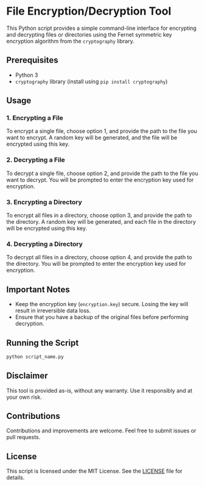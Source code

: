 # File Encryption/Decryption Tool

This Python script provides a simple command-line interface for encrypting and decrypting files or directories using the Fernet symmetric key encryption algorithm from the `cryptography` library.

## Prerequisites
- Python 3
- `cryptography` library (install using `pip install cryptography`)

## Usage

### 1. Encrypting a File
To encrypt a single file, choose option 1, and provide the path to the file you want to encrypt. A random key will be generated, and the file will be encrypted using this key.

### 2. Decrypting a File
To decrypt a single file, choose option 2, and provide the path to the file you want to decrypt. You will be prompted to enter the encryption key used for encryption.

### 3. Encrypting a Directory
To encrypt all files in a directory, choose option 3, and provide the path to the directory. A random key will be generated, and each file in the directory will be encrypted using this key.

### 4. Decrypting a Directory
To decrypt all files in a directory, choose option 4, and provide the path to the directory. You will be prompted to enter the encryption key used for encryption.

## Important Notes
- Keep the encryption key (`encryption.key`) secure. Losing the key will result in irreversible data loss.
- Ensure that you have a backup of the original files before performing decryption.

## Running the Script
```bash
python script_name.py
```

## Disclaimer
This tool is provided as-is, without any warranty. Use it responsibly and at your own risk.

## Contributions
Contributions and improvements are welcome. Feel free to submit issues or pull requests.

## License
This script is licensed under the MIT License. See the [LICENSE](LICENSE) file for details.
